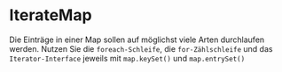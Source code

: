 # IterateMap

Die Einträge in einer Map sollen auf möglichst viele Arten durchlaufen werden. Nutzen
Sie die `foreach-Schleife`, die `for-Zählschleife` und das `Iterator-Interface` jeweils mit
`map.keySet()` und `map.entrySet()`